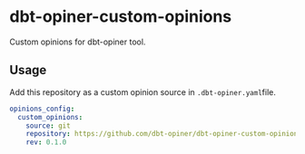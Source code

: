 # dbt-opiner-custom-opinions
Custom opinions for dbt-opiner tool.

## Usage
Add this repository as a custom opinion source in `.dbt-opiner.yaml`file.

```yaml
opinions_config:
  custom_opinions:
    source: git
    repository: https://github.com/dbt-opiner/dbt-opiner-custom-opinions.git
    rev: 0.1.0
```
